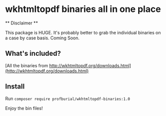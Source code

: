 # wkhtmltopdf binaries all in one place

** Disclaimer **

This package is HUGE. It's probably better to grab the individual binaries on a case by case basis. Coming Soon.

## What's included?

[All the binaries from http://wkhtmltopdf.org/downloads.html](http://wkhtmltopdf.org/downloads.html)

## Install

Run `composer require profburial/wkhtmltopdf-binaries:1.0`

Enjoy the bin files!